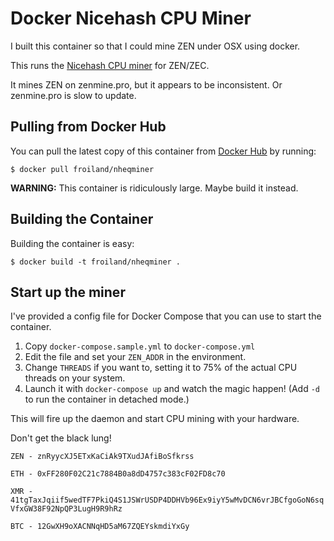 # Docker Nicehash CPU Miner

I built this container so that I could mine ZEN under OSX using docker.

This runs the [Nicehash CPU miner](https://github.com/nicehash/nheqminer) for ZEN/ZEC.

It mines ZEN on zenmine.pro, but it appears to be inconsistent. Or zenmine.pro is slow to update.

## Pulling from Docker Hub

You can pull the latest copy of this container from [Docker Hub](https://hub.docker.com/r/froiland/nheqminer/)
by running:

```
$ docker pull froiland/nheqminer
```

**WARNING:** This container is ridiculously large. Maybe build it instead.

## Building the Container

Building the container is easy:

```
$ docker build -t froiland/nheqminer .
```

## Start up the miner

I've provided a config file for Docker Compose that you can use to start the container.

1. Copy `docker-compose.sample.yml` to `docker-compose.yml`
2. Edit the file and set your `ZEN_ADDR` in the environment.
3. Change `THREADS` if you want to, setting it to 75% of the actual CPU threads
on your system.
4. Launch it with `docker-compose up` and watch the magic happen! (Add `-d` to run the container in detached mode.)

This will fire up the daemon and start CPU mining with your hardware.

Don't get the black lung!

`ZEN - znRyycXJ5ETxKaCiAk9TXudJAfiBoSfkrss`

`ETH - 0xFF280F02C21c7884B0a8dD4757c383cF02FD8c70`

`XMR - 41tgTaxJqiif5wedTF7PkiQ4S1JSWrUSDP4DDHVb96Ex9iyY5wMvDCN6vrJBCfgoGoN6sqVfxGW38F92NpQP3LugH9R9hRz`

`BTC - 12GwXH9oXACNNqHD5aM67ZQEYskmdiYxGy`
